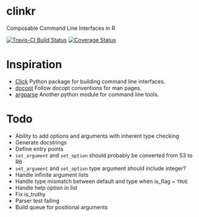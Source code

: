 # clinkr

Composable Command Line Interfaces in R

[![Travis-CI Build Status](https://travis-ci.org/travisbyrum/clinkr.svg?branch=master)](https://travis-ci.org/travisbyrum/clinkr)
[![Coverage Status](https://img.shields.io/codecov/c/github/travisbyrum/clinkr/master.svg)](https://codecov.io/github/travisbyrum/clinkr?branch=master)

# Inspiration
- [Click](http://click.pocoo.org/5/) Python package for building command line interfaces.
- [docopt](http://docopt.org/) Follow docopt conventions for man pages.
- [argparse](https://docs.python.org/3/library/argparse.html) Another python module for command line tools.

# Todo

- Ability to add options and arguments with inherent type checking
- Generate docstrings
- Define entry points
- `set_argument` and `set_option` should probably be converted from S3 to R6
- `set_argument` and `set_option` type argument should include integer?
- Handle infinite argument lists
- Handle type mismatch between default and type when is_flag = `TRUE`
- Handle help option in list
- Fix is_truthy
- Parser test failing
- Build queue for positional arguments

